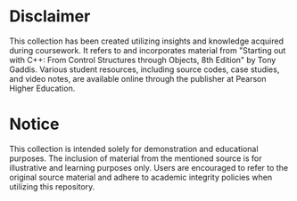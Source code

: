# Disclaimer
This collection has been created utilizing insights and knowledge acquired during coursework. It refers to and incorporates material from "Starting out with C++: From Control Structures through Objects, 8th Edition" by Tony Gaddis. Various student resources, including source codes, case studies, and video notes, are available online through the publisher at Pearson Higher Education.

# Notice
This collection is intended solely for demonstration and educational purposes. The inclusion of material from the mentioned source is for illustrative and learning purposes only. Users are encouraged to refer to the original source material and adhere to academic integrity policies when utilizing this repository.


